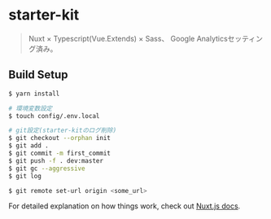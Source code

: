 # starter-kit

> Nuxt × Typescript(Vue.Extends) × Sass、 Google Analyticsセッティング済み。

## Build Setup

``` bash
$ yarn install

# 環境変数設定
$ touch config/.env.local

# git設定(starter-kitのログ削除)
$ git checkout --orphan init
$ git add .
$ git commit -m first_commit
$ git push -f . dev:master
$ git gc --aggressive
$ git log

$ git remote set-url origin <some_url>
```

For detailed explanation on how things work, check out [Nuxt.js docs](https://nuxtjs.org).
